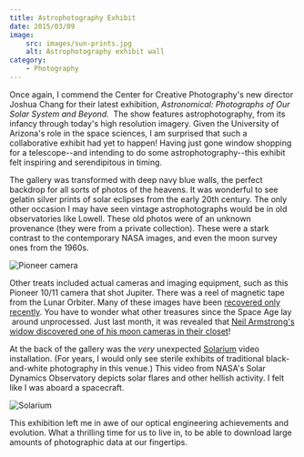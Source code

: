 ```yaml
---
title: Astrophotography Exhibit
date: 2015/03/09
image:
    src: images/sun-prints.jpg
    alt: Astrophotography exhibit wall
category:
    - Photography
---
```


Once again, I commend the Center for Creative Photography's new director Joshua Chang for their latest exhibition, *Astronomical: Photographs of Our Solar System and Beyond.*  The show features astrophotography, from its infancy through today's high resolution imagery. Given the University of Arizona's role in the space sciences, I am surprised that such a collaborative exhibit had yet to happen! Having just gone window shopping for a telescope--and intending to do some astrophotography--this exhibit felt inspiring and serendipitous in timing.

The gallery was transformed with deep navy blue walls, the perfect backdrop for all sorts of photos of the heavens. It was wonderful to see gelatin silver prints of solar eclipses from the early 20th century. The only other occasion I may have seen vintage astrophotographs would be in old observatories like Lowell. These old photos were of an unknown provenance (they were from a private collection). These were a stark contrast to the contemporary NASA images, and even the moon survey ones from the 1960s.

![Pioneer camera](images/Pioneer-10-11-camera.jpg)

Other treats included actual cameras and imaging equipment, such as this Pioneer 10/11 camera that shot Jupiter. There was a reel of magnetic tape from the Lunar Orbiter. Many of these images have been [recovered only recently](http://www.nowseethis.org/invisiblephoto/posts/384). You have to wonder what other treasures since the Space Age lay  around unprocessed. Just last month, it was revealed that [Neil Armstrong's widow discovered one of his moon cameras in their closet](http://www.cnn.com/2015/02/09/us/neil-armstrong-moon-artifacts/)!

At the back of the gallery was the _very_ unexpected [Solarium](http://www.nasa.gov/solarium/) video installation. (For years, I would only see sterile exhibits of traditional black-and-white photography in this venue.) This video from NASA's Solar Dynamics Observatory depicts solar flares and other hellish activity. I felt like I was aboard a spacecraft.

![Solarium](images/solarium-shelly.jpg)

This exhibition left me in awe of our optical engineering achievements and evolution. What a thrilling time for us to live in, to be able to download large amounts of photographic data at our fingertips.
